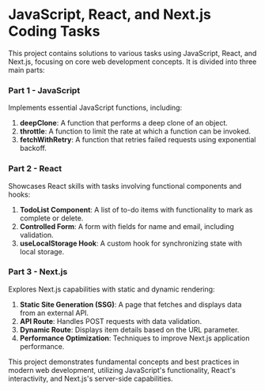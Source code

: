 # JavaScript, React, and Next.js Coding Tasks

This project contains solutions to various tasks using JavaScript, React, and Next.js, focusing on core web development concepts. It is divided into three main parts:

### Part 1 - JavaScript
Implements essential JavaScript functions, including:
1. **deepClone**: A function that performs a deep clone of an object.
2. **throttle**: A function to limit the rate at which a function can be invoked.
3. **fetchWithRetry**: A function that retries failed requests using exponential backoff.

### Part 2 - React
Showcases React skills with tasks involving functional components and hooks:
1. **TodoList Component**: A list of to-do items with functionality to mark as complete or delete.
2. **Controlled Form**: A form with fields for name and email, including validation.
3. **useLocalStorage Hook**: A custom hook for synchronizing state with local storage.

### Part 3 - Next.js
Explores Next.js capabilities with static and dynamic rendering:
1. **Static Site Generation (SSG)**: A page that fetches and displays data from an external API.
2. **API Route**: Handles POST requests with data validation.
3. **Dynamic Route**: Displays item details based on the URL parameter.
4. **Performance Optimization**: Techniques to improve Next.js application performance.

This project demonstrates fundamental concepts and best practices in modern web development, utilizing JavaScript's functionality, React's interactivity, and Next.js's server-side capabilities.

